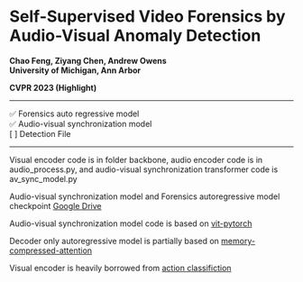 Self-Supervised Video Forensics by Audio-Visual Anomaly Detection
==================================================================
**Chao Feng, Ziyang Chen, Andrew Owens**  
**University of Michigan, Ann Arbor**

**CVPR 2023 (Highlight)**

---

<div>✅ Forensics auto regressive model</div>
<div>✅ Audio-visual synchronization model</div> 
<div>[ ] Detection File</div>

---

Visual encoder code is in folder backbone, audio encoder code is in audio_process.py, and audio-visual synchronization transformer code is av_sync_model.py

Audio-visual synchronization model and Forensics autoregressive model checkpoint [Google Drive](https://drive.google.com/drive/folders/1Mqbjlyk3R7Ba8pktsYXVqt0kIdQ_SgMT?usp=drive_link)

Audio-visual synchronization model code is based on [vit-pytorch](https://github.com/lucidrains/vit-pytorch)

Decoder only autoregressive model is partially based on [memory-compressed-attention](https://github.com/lucidrains/memory-compressed-attention)

Visual encoder is heavily borrowed from [action classifiction](https://github.com/TengdaHan/ActionClassification)